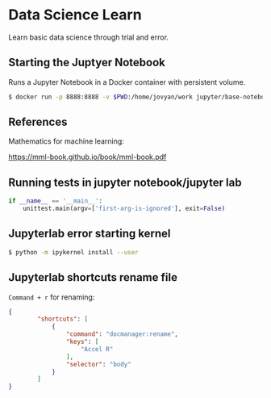 # Data Science Learn

Learn basic data science through trial and error.

## Starting the Juptyer Notebook

Runs a Jupyter Notebook in a Docker container with persistent volume.

```bash
$ docker run -p 8888:8888 -v $PWD:/home/jovyan/work jupyter/base-notebook
```


## References

Mathematics for machine learning:

https://mml-book.github.io/book/mml-book.pdf


## Running tests in jupyter notebook/jupyter lab

```python
if __name__ == '__main__':
    unittest.main(argv=['first-arg-is-ignored'], exit=False)
```

## Jupyterlab error starting kernel

```bash
$ python -m ipykernel install --user
```


## Jupyterlab shortcuts rename file

`Command + r` for renaming:
```json
{
        "shortcuts": [
            {
                "command": "docmanager:rename",
                "keys": [
                    "Accel R"
                ],
                "selector": "body"
            }
        ]
}
```
